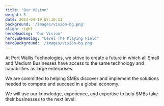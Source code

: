 ```yaml
---
title: 'Our Vision'
weight: 5
date: 2023-04-19 07:10:11 
background: '/images/vision-bg.png'
align: right
heroHeading: 'Our Vision'
heroSubHeading: "Level The Playing Field"
heroBackground: '/images/vision-bg.png'
---
```


At Port Wallis Technologies, we strive to create a future in which all Small and Medium Businesses have access to the same technology and capabilities as large enterprises.

We are committed to helping SMBs discover and implement the solutions needed to compete and succeed in a global economy.

We will use our knowledge, experience, and expertise to help SMBs take their businesses to the next level.
